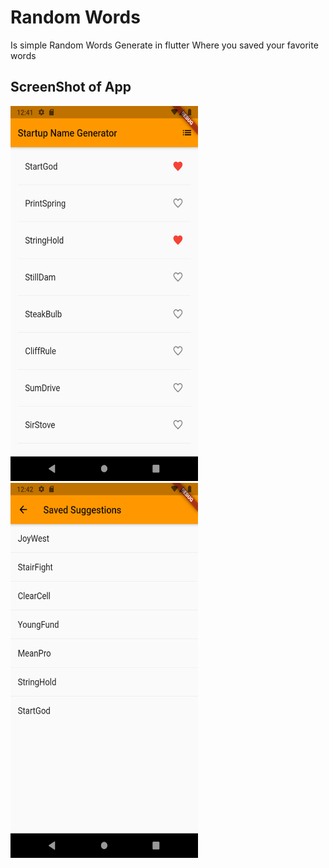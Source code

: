 # Random Words 

Is simple Random Words Generate in flutter Where you saved your favorite words

## ScreenShot of App 



<img src = "https://github.com/Azizadx/flutter-learn/blob/develop/screenshot/firstScreen.png" width="300" height="600" />


<img src = "https://github.com/Azizadx/flutter-learn/blob/develop/screenshot/2ndScreen.png" width="300" height="600" />